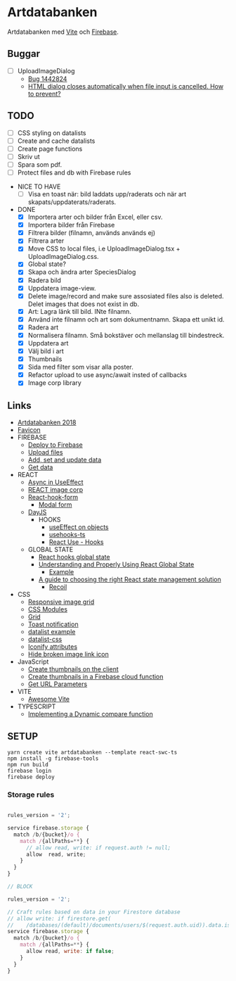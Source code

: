 # Artdatabanken

Artdatabanken med [Vite](https://vitejs.dev/guide) och [Firebase](https://console.firebase.google.com/).

## Buggar

- [ ] UploadImageDialog <dialog> closes on file input cancelation in Chromiumbased browsers, workaround added in Dialog.tsx.
  - [Bug 1442824](https://bugs.chromium.org/p/chromium/issues/detail?id=1442824)
  - [HTML dialog closes automatically when file input is cancelled. How to prevent?](https://stackoverflow.com/questions/76400460/html-dialog-closes-automatically-when-file-input-is-cancelled-how-to-prevent)

## TODO

- [ ] CSS styling on datalists
- [ ] Create and cache datalists
- [ ] Create page functions
- [ ] Skriv ut
- [ ] Spara som pdf.
- [ ] Protect files and db with Firebase rules
- NICE TO HAVE
  - [ ] Visa en toast när: bild laddats upp/raderats och när art skapats/uppdaterats/raderats.
- DONE
  - [x] Importera arter och bilder från Excel, eller csv.
  - [x] Importera bilder från Firebase
  - [x] Filtrera bilder (filnamn, används används ej)
  - [x] Filtrera arter
  - [x] Move CSS to local files, i.e UploadImageDialog.tsx + UploadImageDialog.css.
  - [x] Global state?
  - [x] Skapa och ändra arter SpeciesDialog
  - [x] Radera bild
  - [x] Uppdatera image-view.
  - [x] Delete image/record and make sure assosiated files also is deleted. Delet images that does not exist in db.
  - [x] Art: Lagra länk till bild. INte filnamn.
  - [x] Använd inte filnamn och art som dokumentnamn. Skapa ett unikt id.
  - [x] Radera art
  - [x] Normalisera filnamn. Små bokstäver och mellanslag till bindestreck.
  - [x] Uppdatera art
  - [x] Välj bild i art
  - [x] Thumbnails
  - [x] Sida med filter som visar alla poster.
  - [x] Refactor upload to use async/await insted of callbacks
  - [x] Image corp library

## Links

- [Artdatabanken 2018](https://artdatabanken.firebaseapp.com/generator)
- [Favicon](https://medium.com/swlh/are-you-using-svg-favicons-yet-a-guide-for-modern-browsers-836a6aace3df)
- FIREBASE
  - [Deploy to Firebase](https://vitejs.dev/guide/static-deploy.html#google-firebase)
  - [Upload files](https://firebase.google.com/docs/storage/web/upload-files)
  - [Add, set and update data](https://firebase.google.com/docs/firestore/manage-data/add-data)
  - [Get data](https://firebase.google.com/docs/firestore/query-data/get-data)
- REACT
  - [Async in UseEffect](https://devtrium.com/posts/async-functions-useeffect)
  - [REACT image corp](https://github.com/DominicTobias/react-image-crop)
  - [React-hook-form](https://react-hook-form.com/get-started)
    - [Modal form](https://codesandbox.io/s/react-hook-form-modal-form-conditional-inputs-c7n0r)
  - [DayJS](https://github.com/iamkun/dayjs)
    - HOOKS
      - [useEffect on objects](https://dev.to/hey_yogini/useeffect-dependency-array-and-object-comparison-45el)
      - [usehooks-ts](https://usehooks-ts.com/)
      - [React Use - Hooks](https://github.com/streamich/react-use)
  - GLOBAL STATE
    - [React hooks global state](https://github.com/dai-shi/react-hooks-global-state)
    - [Understanding and Properly Using React Global State](https://clerk.com/blog/understanding-and-properly-using-react-global-state?utm_source=www.google.com&utm_medium=referral&utm_campaign=none)
      - [Example](https://github.com/pjcjonas/clerk-dev-global-state-with-context)
    - [A guide to choosing the right React state management solution](https://blog.logrocket.com/guide-choosing-right-react-state-management-solution/)
      - [Recoil](https://recoiljs.org/)
- CSS
  - [Responsive image grid](https://www.w3schools.com/howto/howto_css_image_grid_responsive.asp)
  - [CSS Modules](https://www.javascriptstuff.com/css-modules-by-example/)
  - [Grid](https://www.w3schools.com/css/css_grid_container.asp)
  - [Toast notification](https://www.codingnepalweb.com/toast-notification-html-css-javascript/)
  - [datalist example](https://codepen.io/SitePoint/pen/JjbXrvE)
  - [datalist-css](https://github.com/craigbuckler/datalist-css)
  - [Iconify attributes](https://iconify.design/docs/iconify-icon/inline.html)
  - [Hide broken image link icon](https://stackoverflow.com/questions/22051573/how-to-hide-image-broken-icon-using-only-css-html)
- JavaScript
  - [Create thumbnails on the client](https://codepen.io/mttaked/pen/ZLdEKm)
  - [Create thumbnails in a Firebase cloud function](https://medium.com/@christianrb/how-to-create-an-image-thumbnail-with-firebase-cloud-functions-73d4584290ba)
  - [Get URL Parameters](https://www.sitepoint.com/get-url-parameters-with-javascript/)
- VITE
  - [Awesome Vite](https://reacthustle.com/blog/typescript-sort-array-of-objects-by-property#advanced-implementing-a-dynamic-compare-function)
- TYPESCRIPT
  - [Implementing a Dynamic compare function](https://reacthustle.com/blog/typescript-sort-array-of-objects-by-property)

## SETUP

```
yarn create vite artdatabanken --template react-swc-ts
npm install -g firebase-tools
npm run build
firebase login
firebase deploy
```

### Storage rules

```js

rules_version = '2';

service firebase.storage {
  match /b/{bucket}/o {
    match /{allPaths=**} {
      // allow read, write: if request.auth != null;
      allow  read, write;
    }
  }
}

// BLOCK

rules_version = '2';

// Craft rules based on data in your Firestore database
// allow write: if firestore.get(
//    /databases/(default)/documents/users/$(request.auth.uid)).data.isAdmin;
service firebase.storage {
  match /b/{bucket}/o {
    match /{allPaths=**} {
      allow read, write: if false;
    }
  }
}
```
